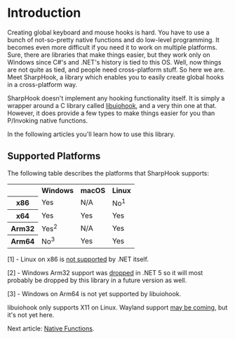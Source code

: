 # Introduction

Creating global keyboard and mouse hooks is hard. You have to use a bunch of not-so-pretty native functions and do
low-level programming. It becomes even more difficult if you need it to work on multiple platforms. Sure, there are
libraries that make things easier, but they work only on Windows since C#'s and .NET's history is tied to this OS. Well,
now things are not quite as tied, and people need cross-platform stuff. So here we are. Meet SharpHook, a library which
enables you to easily create global hooks in a cross-platform way.

SharpHook doesn't implement any hooking functionality itself. It is simply a wrapper around a C library called
[libuiohook](https://github.com/kwhat/libuiohook), and a very thin one at that. However, it does provide a few types to
make things easier for you than P/Invoking native functions.

In the following articles you'll learn how to use this library.

## Supported Platforms

The following table describes the platforms that SharpHook supports:

<table>
  <tr>
    <th></th>
    <th>Windows</th>
    <th>macOS</th>
    <th>Linux</th>
  </tr>
  <tr>
    <th>x86</th>
    <td>Yes</td>
    <td>N/A</td>
    <td>No<sup>1</sup></td>
  </tr>
  <tr>
    <th>x64</th>
    <td>Yes</td>
    <td>Yes</td>
    <td>Yes</td>
  </tr>
  <tr>
    <th>Arm32</th>
    <td>Yes<sup>2</sup></td>
    <td>N/A</td>
    <td>Yes</td>
  </tr>
  <tr>
    <th>Arm64</th>
    <td>No<sup>3</sup></td>
    <td>Yes</td>
    <td>Yes</td>
  </tr>
</table>

[1] - Linux on x86 is [not supported](https://github.com/dotnet/runtime/issues/7335) by .NET itself.

[2] - Windows Arm32 support was
[dropped](https://github.com/dotnet/core/blob/main/release-notes/5.0/5.0-supported-os.md) in .NET 5 so it will most
probably be dropped by this library in a future version as well.

[3] - Windows on Arm64 is not yet supported by libuiohook.

libuiohook only supports X11 on Linux. Wayland support [may be coming](https://github.com/kwhat/libuiohook/issues/100),
but it's not yet here.

Next article: [Native Functions](native.md).
